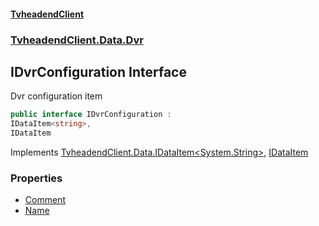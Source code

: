 #### [TvheadendClient](./index.md 'index')
### [TvheadendClient.Data.Dvr](./TvheadendClient-Data-Dvr.md 'TvheadendClient.Data.Dvr')
## IDvrConfiguration Interface
Dvr configuration item  
```csharp
public interface IDvrConfiguration :
IDataItem<string>,
IDataItem
```
Implements [TvheadendClient.Data.IDataItem&lt;](./TvheadendClient-Data-IDataItem-TId-.md 'TvheadendClient.Data.IDataItem&lt;TId&gt;')[System.String](https://docs.microsoft.com/en-us/dotnet/api/System.String 'System.String')[&gt;](./TvheadendClient-Data-IDataItem-TId-.md 'TvheadendClient.Data.IDataItem&lt;TId&gt;'), [IDataItem](./TvheadendClient-Data-IDataItem.md 'TvheadendClient.Data.IDataItem')  
### Properties
- [Comment](./TvheadendClient-Data-Dvr-IDvrConfiguration-Comment.md 'TvheadendClient.Data.Dvr.IDvrConfiguration.Comment')
- [Name](./TvheadendClient-Data-Dvr-IDvrConfiguration-Name.md 'TvheadendClient.Data.Dvr.IDvrConfiguration.Name')
